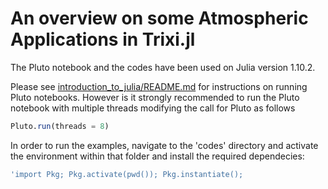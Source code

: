 # An overview on some Atmospheric Applications in Trixi.jl

The Pluto notebook and the codes have been used on Julia version 1.10.2. 

Please see [introduction_to_julia/README.md](https://github.com/trixi-framework/talk-2025-Julia_and_Trixi_in_Frankfurt/blob/main/introduction_to_julia/README.md) 
for instructions on running Pluto notebooks. However is it strongly recommended to run the Pluto notebook with multiple threads modifying the call for Pluto as follows
```julia
Pluto.run(threads = 8)
```
In order to run the examples, navigate to the 'codes' directory and activate the environment within that folder and install the required dependecies:
```julia
'import Pkg; Pkg.activate(pwd()); Pkg.instantiate();
```


